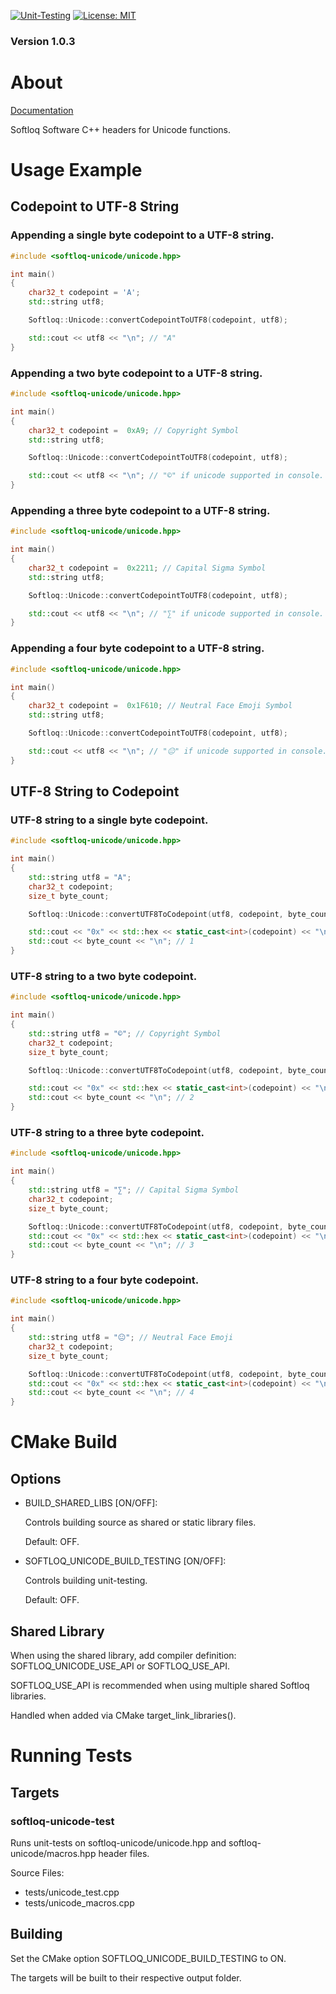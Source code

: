 [![Unit-Testing](https://github.com/BrandonFoster/softloq-unicode-hpp/actions/workflows/testing.yml/badge.svg)](https://github.com/BrandonFoster/softloq-unicode-hpp/actions/workflows/testing.yml)
[![License: MIT](https://img.shields.io/badge/License-MIT-yellow.svg)](https://opensource.org/licenses/MIT)

### Version 1.0.3
# About
[Documentation](https://brandonfoster.github.io/softloq-unicode-hpp/)

Softloq Software C++ headers for Unicode functions.

# Usage Example
## Codepoint to UTF-8 String
### Appending a single byte codepoint to a UTF-8 string.
```cpp
#include <softloq-unicode/unicode.hpp>

int main()
{
    char32_t codepoint = 'A';
    std::string utf8;

    Softloq::Unicode::convertCodepointToUTF8(codepoint, utf8);

    std::cout << utf8 << "\n"; // "A"
}
```

### Appending a two byte codepoint to a UTF-8 string.
```cpp
#include <softloq-unicode/unicode.hpp>

int main()
{
    char32_t codepoint =  0xA9; // Copyright Symbol
    std::string utf8;

    Softloq::Unicode::convertCodepointToUTF8(codepoint, utf8);

    std::cout << utf8 << "\n"; // "©" if unicode supported in console.
}
```

### Appending a three byte codepoint to a UTF-8 string.
```cpp
#include <softloq-unicode/unicode.hpp>

int main()
{
    char32_t codepoint =  0x2211; // Capital Sigma Symbol
    std::string utf8;

    Softloq::Unicode::convertCodepointToUTF8(codepoint, utf8);

    std::cout << utf8 << "\n"; // "∑" if unicode supported in console.
}
```

### Appending a four byte codepoint to a UTF-8 string.
```cpp
#include <softloq-unicode/unicode.hpp>

int main()
{
    char32_t codepoint =  0x1F610; // Neutral Face Emoji Symbol
    std::string utf8;

    Softloq::Unicode::convertCodepointToUTF8(codepoint, utf8);

    std::cout << utf8 << "\n"; // "😐" if unicode supported in console.
}
```

## UTF-8 String to Codepoint
### UTF-8 string to a single byte codepoint.
```cpp
#include <softloq-unicode/unicode.hpp>

int main()
{
    std::string utf8 = "A";
    char32_t codepoint;
    size_t byte_count;

    Softloq::Unicode::convertUTF8ToCodepoint(utf8, codepoint, byte_count);

    std::cout << "0x" << std::hex << static_cast<int>(codepoint) << "\n"; // 0x41
    std::cout << byte_count << "\n"; // 1
}
```

### UTF-8 string to a two byte codepoint.
```cpp
#include <softloq-unicode/unicode.hpp>

int main()
{
    std::string utf8 = "©"; // Copyright Symbol
    char32_t codepoint;
    size_t byte_count;

    Softloq::Unicode::convertUTF8ToCodepoint(utf8, codepoint, byte_count);

    std::cout << "0x" << std::hex << static_cast<int>(codepoint) << "\n"; // 0xA9
    std::cout << byte_count << "\n"; // 2
}
```

### UTF-8 string to a three byte codepoint.
```cpp
#include <softloq-unicode/unicode.hpp>

int main()
{
    std::string utf8 = "∑"; // Capital Sigma Symbol
    char32_t codepoint;
    size_t byte_count;

    Softloq::Unicode::convertUTF8ToCodepoint(utf8, codepoint, byte_count);
    std::cout << "0x" << std::hex << static_cast<int>(codepoint) << "\n"; // 0x2211
    std::cout << byte_count << "\n"; // 3
}
```

### UTF-8 string to a four byte codepoint.
```cpp
#include <softloq-unicode/unicode.hpp>

int main()
{
    std::string utf8 = "😐"; // Neutral Face Emoji
    char32_t codepoint;
    size_t byte_count;

    Softloq::Unicode::convertUTF8ToCodepoint(utf8, codepoint, byte_count);
    std::cout << "0x" << std::hex << static_cast<int>(codepoint) << "\n"; // 0x1F610
    std::cout << byte_count << "\n"; // 4
}
```

# CMake Build
## Options
* BUILD_SHARED_LIBS [ON/OFF]:

    Controls building source as shared or static library files.
    
    Default: OFF.
* SOFTLOQ_UNICODE_BUILD_TESTING [ON/OFF]:

    Controls building unit-testing.
    
    Default: OFF.

## Shared Library
When using the shared library, add compiler definition: SOFTLOQ_UNICODE_USE_API or SOFTLOQ_USE_API.

SOFTLOQ_USE_API is recommended when using multiple shared Softloq libraries.

Handled when added via CMake target_link_libraries().

# Running Tests
## Targets
### softloq-unicode-test
Runs unit-tests on softloq-unicode/unicode.hpp and softloq-unicode/macros.hpp header files.

Source Files:
- tests/unicode_test.cpp
- tests/unicode_macros.cpp
## Building
Set the CMake option SOFTLOQ_UNICODE_BUILD_TESTING to ON.

The targets will be built to their respective output folder.
